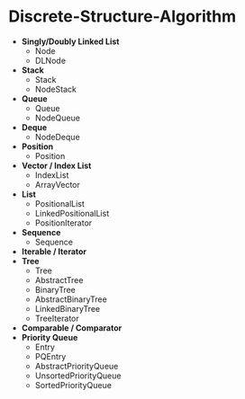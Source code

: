 # Discrete-Structure-Algorithm
- **Singly/Doubly Linked List**
    - Node
    - DLNode
- **Stack**
  - Stack
  - NodeStack
- **Queue**
  - Queue
  - NodeQueue
- **Deque**
  - NodeDeque
- **Position**
  - Position
- **Vector / Index List**
  - IndexList
  - ArrayVector
- **List**
  - PositionalList
  - LinkedPositionalList
  - PositionIterator
- **Sequence**
  - Sequence
- **Iterable / Iterator**
- **Tree**
  - Tree
  - AbstractTree
  - BinaryTree
  - AbstractBinaryTree
  - LinkedBinaryTree
  - TreeIterator
- **Comparable / Comparator**
- **Priority Queue**
  - Entry
  - PQEntry
  - AbstractPriorityQueue
  - UnsortedPriorityQueue
  - SortedPriorityQueue
